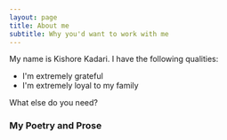 ```yaml
---
layout: page
title: About me
subtitle: Why you'd want to work with me
---
```


My name is Kishore Kadari. I have the following qualities:

- I'm extremely grateful
- I'm extremely loyal to my family

What else do you need?

### My Poetry and Prose



